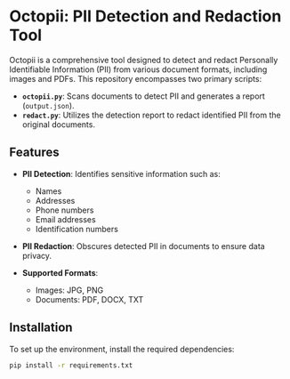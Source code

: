 # Octopii: PII Detection and Redaction Tool

Octopii is a comprehensive tool designed to detect and redact Personally Identifiable Information (PII) from various document formats, including images and PDFs. This repository encompasses two primary scripts:

- **`octopii.py`**: Scans documents to detect PII and generates a report (`output.json`).
- **`redact.py`**: Utilizes the detection report to redact identified PII from the original documents.

## Features

- **PII Detection**: Identifies sensitive information such as:
  - Names
  - Addresses
  - Phone numbers
  - Email addresses
  - Identification numbers

- **PII Redaction**: Obscures detected PII in documents to ensure data privacy.

- **Supported Formats**:
  - Images: JPG, PNG
  - Documents: PDF, DOCX, TXT

## Installation

To set up the environment, install the required dependencies:

```bash
pip install -r requirements.txt
